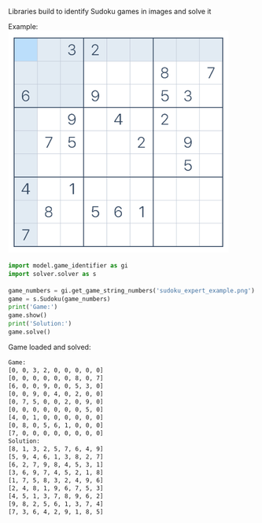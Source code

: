 Libraries build to identify Sudoku games in images and solve it

Example:  
![sudoku game](https://github.com/paulobueno/opencv-games/blob/master/images/sudoku_expert_example.png?raw=true "Sudoku Game")

```python
import model.game_identifier as gi
import solver.solver as s

game_numbers = gi.get_game_string_numbers('sudoku_expert_example.png')
game = s.Sudoku(game_numbers)
print('Game:')
game.show()
print('Solution:')
game.solve()
```

Game loaded and solved:
```
Game:
[0, 0, 3, 2, 0, 0, 0, 0, 0]
[0, 0, 0, 0, 0, 0, 8, 0, 7]
[6, 0, 0, 9, 0, 0, 5, 3, 0]
[0, 0, 9, 0, 4, 0, 2, 0, 0]
[0, 7, 5, 0, 0, 2, 0, 9, 0]
[0, 0, 0, 0, 0, 0, 0, 5, 0]
[4, 0, 1, 0, 0, 0, 0, 0, 0]
[0, 8, 0, 5, 6, 1, 0, 0, 0]
[7, 0, 0, 0, 0, 0, 0, 0, 0]
Solution:
[8, 1, 3, 2, 5, 7, 6, 4, 9]
[5, 9, 4, 6, 1, 3, 8, 2, 7]
[6, 2, 7, 9, 8, 4, 5, 3, 1]
[3, 6, 9, 7, 4, 5, 2, 1, 8]
[1, 7, 5, 8, 3, 2, 4, 9, 6]
[2, 4, 8, 1, 9, 6, 7, 5, 3]
[4, 5, 1, 3, 7, 8, 9, 6, 2]
[9, 8, 2, 5, 6, 1, 3, 7, 4]
[7, 3, 6, 4, 2, 9, 1, 8, 5]
```

